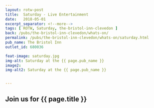 ```yaml
---
layout: rotw-post
title:  Saturday - Live Entertainment
date:   2018-05-01
excerpt_separator: <!--more-->
tags: [ ROTW, Saturday, the-bristol-inn-clevedon ]
back: /pubs/the-bristol-inn-clevedon/whats-on/
permalink: /pubs/the-bristol-inn-clevedon/whats-on/saturday.html
pub_name: The Bristol Inn
outlet_id: 680036

feat-image: saturday.jpg
img-alt: Saturday at the {{ page.pub_name }}
image2:
img-alt2: Saturday at the {{ page.pub_name }}


---
```


<h2>Join us for {{ page.title }}</h2>